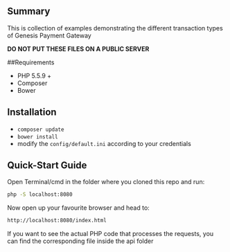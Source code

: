 ## Summary

This is collection of examples demonstrating the different transaction types of Genesis Payment Gateway

**DO NOT PUT THESE FILES ON A PUBLIC SERVER**

##Requirements

* PHP 5.5.9 + 
* Composer
* Bower

## Installation

* ```composer update```
* ```bower install```
* modify the ```config/default.ini``` according to your credentials

## Quick-Start Guide

Open Terminal/cmd in the folder where you cloned this repo and run:

```bash
php -S localhost:8080
```

Now open up your favourite browser and head to:

```bash
http://localhost:8080/index.html
```

If you want to see the actual PHP code that processes the requests, you can find the corresponding file inside the api folder